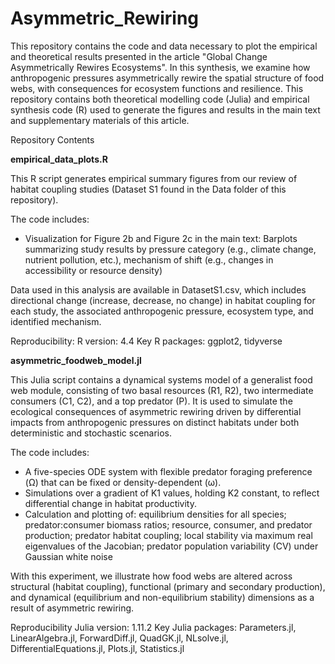 # Asymmetric_Rewiring
This repository contains the code and data necessary to plot the empirical and theoretical results presented in the article "Global Change Asymmetrically Rewires Ecosystems". In this synthesis, we examine how anthropogenic pressures asymmetrically rewire the spatial structure of food webs, with consequences for ecosystem functions and resilience. This repository contains both theoretical modelling code (Julia) and empirical synthesis code (R) used to generate the figures and results in the main text and supplementary materials of this article.

Repository Contents

**empirical_data_plots.R**

This R script generates empirical summary figures from our review of habitat coupling studies (Dataset S1 found in the Data folder of this repository).

The code includes:
- Visualization for Figure 2b and Figure 2c in the main text: Barplots summarizing study results by pressure category (e.g., climate change, nutrient pollution, etc.), mechanism of shift (e.g., changes in accessibility or resource density)
  
Data used in this analysis are available in DatasetS1.csv, which includes directional change (increase, decrease, no change) in habitat coupling for each study, the associated anthropogenic pressure, ecosystem type, and identified mechanism.

Reproducibility:
R version: 4.4
Key R packages: ggplot2, tidyverse


**asymmetric_foodweb_model.jl**

This Julia script contains a dynamical systems model of a generalist food web module, consisting of two basal resources (R1, R2), two intermediate consumers (C1, C2), and a top predator (P). It is used to simulate the ecological consequences of asymmetric rewiring driven by differential impacts from anthropogenic pressures on distinct habitats under both deterministic and stochastic scenarios.

The code includes:
- A five-species ODE system with flexible predator foraging preference (Ω) that can be fixed or density-dependent (ω).
- Simulations over a gradient of K1 values, holding K2 constant, to reflect differential change in habitat productivity.
- Calculation and plotting of: equilibrium densities for all species; predator:consumer biomass ratios; resource, consumer, and predator production; predator habitat coupling; local stability via maximum real eigenvalues of the Jacobian; predator population variability (CV) under Gaussian white noise

With this experiment, we illustrate how food webs are altered across structural (habitat coupling), functional (primary and secondary production), and dynamical (equilibrium and non-equilibrium stability) dimensions as a result of asymmetric rewiring. 

Reproducibility
Julia version: 1.11.2
Key Julia packages: Parameters.jl, LinearAlgebra.jl, ForwardDiff.jl, QuadGK.jl, NLsolve.jl, DifferentialEquations.jl, Plots.jl, Statistics.jl
